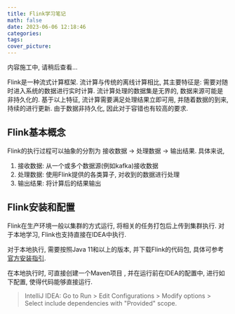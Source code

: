 ```yaml
---
title: Flink学习笔记
math: false
date: 2023-06-06 12:18:46
categories:
tags:
cover_picture:
---
```




内容施工中, 请稍后查看...

Flink是一种流式计算框架. 流计算与传统的离线计算相比, 其主要特征是: 需要对随时进入系统的数据进行实时计算. 流计算处理的数据集是无界的, 数据来源可能是非持久化的. 基于以上特征, 流计算需要满足处理结果立即可用, 并随着数据的到来, 持续的进行更新. 由于数据非持久化, 因此对于容错也有较高的要求.


Flink基本概念
----------------

Flink的执行过程可以抽象的分割为 接收数据 -> 处理数据 -> 输出结果. 具体来说, 

1. 接收数据: 从一个或多个数据源(例如kafka)接收数据
2. 处理数据: 使用Flink提供的各类算子, 对收到的数据进行处理
3. 输出结果: 将计算后的结果输出


Flink安装和配置
----------------

Flink在生产环境一般以集群的方式运行, 将相关的任务打包后上传到集群执行. 对于本地学习, Flink也支持直接在IDEA中执行. 

对于本地执行, 需要按照Java 11和以上的版本, 并下载Flink的代码包, 具体可参考[官方安装指引](https://nightlies.apache.org/flink/flink-docs-release-1.17/zh/docs/try-flink/local_installation/). 

在本地执行时, 可直接创建一个Maven项目 , 并在运行前在IDEA的配置中, 进行如下配置, 使得代码能够直接运行.

> IntelliJ IDEA: Go to Run > Edit Configurations > Modify options > Select include dependencies with "Provided" scope.





